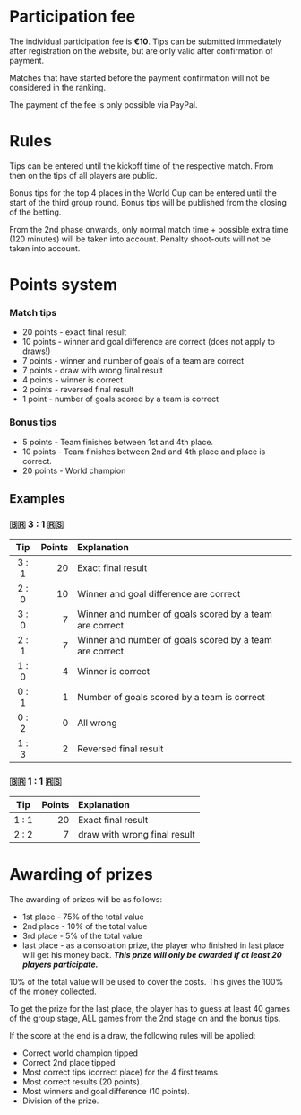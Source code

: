 # Participation fee

The individual participation fee is **€10**. Tips can be submitted immediately after registration on the website, but are only valid after confirmation of payment.

Matches that have started before the payment confirmation will not be considered in the ranking.

The payment of the fee is only possible via PayPal.

# Rules

Tips can be entered until the kickoff time of the respective match. From then on the tips of all players are public.

Bonus tips for the top 4 places in the World Cup can be entered until the start of the third group round. Bonus tips will be published from the closing of the betting.

From the 2nd phase onwards, only normal match time + possible extra time (120 minutes) will be taken into account. Penalty shoot-outs will not be taken into account.

# Points system

### Match tips

- 20 points - exact final result
- 10 points - winner and goal difference are correct (does not apply to draws!)
- 7 points - winner and number of goals of a team are correct
- 7 points - draw with wrong final result
- 4 points - winner is correct
- 2 points - reversed final result
- 1 point - number of goals scored by a team is correct

### Bonus tips

- 5 points - Team finishes between 1st and 4th place.
- 10 points - Team finishes between 2nd and 4th place and place is correct.
- 20 points - World champion

## Examples

### 🇧🇷 3 : 1 🇷🇸

| **Tip** | **Points** | **Explanation**                                         |
| :-----: | ---------: | :------------------------------------------------------ |
|  3 : 1  |         20 | Exact final result                                      |
|  2 : 0  |         10 | Winner and goal difference are correct                  |
|  3 : 0  |          7 | Winner and number of goals scored by a team are correct |
|  2 : 1  |          7 | Winner and number of goals scored by a team are correct |
|  1 : 0  |          4 | Winner is correct                                       |
|  0 : 1  |          1 | Number of goals scored by a team is correct             |
|  0 : 2  |          0 | All wrong                                               |
|  1 : 3  |          2 | Reversed final result                                   |

### 🇧🇷 1 : 1 🇷🇸

| **Tip** | **Points** | **Explanation**              |
| :-----: | ---------: | :--------------------------- |
|  1 : 1  |         20 | Exact final result           |
|  2 : 2  |          7 | draw with wrong final result |

# Awarding of prizes

The awarding of prizes will be as follows:

- 1st place - 75% of the total value
- 2nd place - 10% of the total value
- 3rd place - 5% of the total value
- last place - as a consolation prize, the player who finished in last place will get his money back. **_This prize will only be awarded if at least 20 players participate._**

10% of the total value will be used to cover the costs. This gives the 100% of the money collected.

To get the prize for the last place, the player has to guess at least 40 games of the group stage, ALL games from the 2nd stage on and the bonus tips.

If the score at the end is a draw, the following rules will be applied:

- Correct world champion tipped
- Correct 2nd place tipped
- Most correct tips (correct place) for the 4 first teams.
- Most correct results (20 points).
- Most winners and goal difference (10 points).
- Division of the prize.
